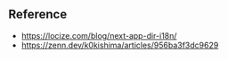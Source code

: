## Reference 

- https://locize.com/blog/next-app-dir-i18n/
- https://zenn.dev/k0kishima/articles/956ba3f3dc9629
